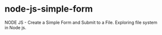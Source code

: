 # node-js-simple-form
NODE JS - Create a Simple Form and Submit to a File. Exploring file system in Node js.
